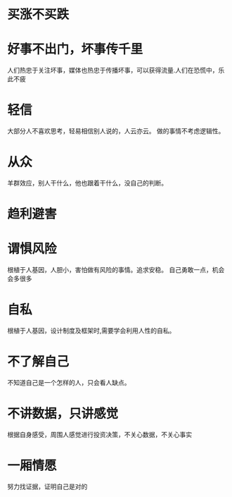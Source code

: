 
# 买涨不买跌

# 好事不出门，坏事传千里
人们热忠于关注坏事，媒体也热忠于传播坏事，可以获得流量.人们在恐慌中，乐此不疲

# 轻信
大部分人不喜欢思考，轻易相信别人说的，人云亦云。
做的事情不考虑逻辑性。

# 从众
羊群效应，别人干什么，他也跟着干什么，没自己的判断。

# 趋利避害

# 谓惧风险
根植于人基因，人胆小，害怕做有风险的事情。追求安稳。
自己勇敢一点，机会会多很多

# 自私
根植于人基因，设计制度及框架时,需要学会利用人性的自私。

# 不了解自己
不知道自己是一个怎样的人，只会看人缺点。

# 不讲数据，只讲感觉
根据自身感受，周围人感觉进行投资决策，不关心数据，不关心事实

# 一厢情愿
努力找证据，证明自己是对的

